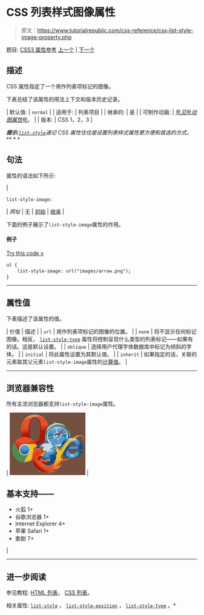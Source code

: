 # CSS 列表样式图像属性

> 原文：<https://www.tutorialrepublic.com/css-reference/css-list-style-image-property.php>

题目: [CSS3 属性参考](css3-properties.php) [上一个](css-list-style-property.php) | [下一个](css-list-style-position-property.php)

## 描述

CSS 属性指定了一个用作列表项标记的图像。

下表总结了该属性的用法上下文和版本历史记录。

| 默认值: | `normal` |
| 适用于: | 列表项目 |
| 继承的: | 是 |
| 可制作动画: | [号*见*号*动图属性*号](css-animatable-properties.php)。 |
| 版本: | CSS 1，2，3 |

 ***提示:**[`list-style`](css-list-style-property.php)速记 CSS 属性往往是设置列表样式属性更方便和首选的方式。*  ** * *

## 句法

属性的语法如下所示:

| 

```
list-style-image: 
```

 | *网址* &#124; 无 &#124; [初始](../definitions.php#initial) &#124; [继承](../definitions.php#inherit) |

下面的例子展示了`list-style-image`属性的作用。

#### 例子

[Try this code »](../codelab.php?topic=css&file=list-style-image-property "Try this code using online Editor")

```
ul {
    list-style-image: url("images/arrow.png");
}
```

* * *

## 属性值

下表描述了该属性的值。

| 价值 | 描述 |
| `url` | 用作列表项标记的图像的位置。 |
| `none` | 将不显示任何标记图像。相反， [`list-style-type`](css-list-style-type-property.php) 属性将控制呈现什么类型的列表标记——如果有的话。这是默认设置。 |
| `oblique` | 选择用户代理字体数据库中标记为倾斜的字体。 |
| `initial` | 将此属性设置为其默认值。 |
| `inherit` | 如果指定的话，关联的元素取其父元素`list-style-image`属性的[计算值](../definitions.php#computed-value)。 |

* * *

## 浏览器兼容性

所有主流浏览器都支持`list-style-image`属性。

| ![Browsers Icon](img/e9331123c77668c1832e541c2fca1002.png) | 

## 基本支持——

*   火狐 1+
*   谷歌浏览器 1+
*   Internet Explorer 4+
*   苹果 Safari 1+
*   歌剧 7+

 |

* * *

## 进一步阅读

参见教程: [HTML 列表](../html-tutorial/html-lists.php)， [CSS 列表](../css-tutorial/css-lists.php)。

相关属性: [`list-style`](css-list-style-property.php) ， [`list-style-position`](css-list-style-position-property.php) ， [`list-style-type`](css-list-style-type-property.php) 。*